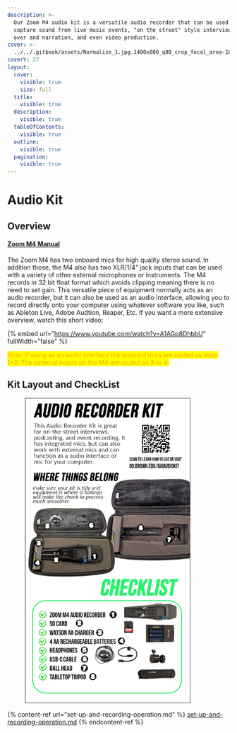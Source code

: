 ```yaml
---
description: >-
  Our Zoom M4 audio kit is a versatile audio recorder that can be used to
  capture sound from live music events, "on the street" style interviews, voice
  over and narration, and even video production.
cover: >-
  ../../.gitbook/assets/Normalize_1.jpg.1400x800_q80_crop_focal_area-1600,900,3200,1800_size_canvas_upscale_zoom-50.jpg
coverY: 27
layout:
  cover:
    visible: true
    size: full
  title:
    visible: true
  description:
    visible: true
  tableOfContents:
    visible: true
  outline:
    visible: true
  pagination:
    visible: true
---
```


# Audio Kit

## Overview

#### [**Zoom M4 Manual**](https://zoomcorp.com/media/documents/E\_M4\_3.pdf)

The Zoom M4 has two onboard mics for high quality stereo sound. In addition those, the M4 also has two XLR/1/4" jack inputs that can be used with a variety of other external microphones or instruments. The M4 records in 32 bit float format which avoids clipping meaning there is no need to set gain. This versatile piece of equipment normally acts as an audio recorder, but it can also be used as an audio interface, allowing you to record directly onto your computer using whatever software you like, such as Ableton Live, Adobe Audtion, Reaper, Etc. If you want a more extensive overview, watch this short video:&#x20;

{% embed url="https://www.youtube.com/watch?v=A1AGp8DhbbU" fullWidth="false" %}

<mark style="color:orange;">Note: If using as an audio interface the onboard mics are routed as input 1+2. The external inputs on the M4 are routed as 3 or 4.</mark>&#x20;

## Kit Layout and CheckList

<div data-full-width="true">

<figure><img src="../../.gitbook/assets/Audio Recorder Kit Checklist (1).png" alt="" width="375"><figcaption></figcaption></figure>

</div>



{% content-ref url="set-up-and-recording-operation.md" %}
[set-up-and-recording-operation.md](set-up-and-recording-operation.md)
{% endcontent-ref %}



##



